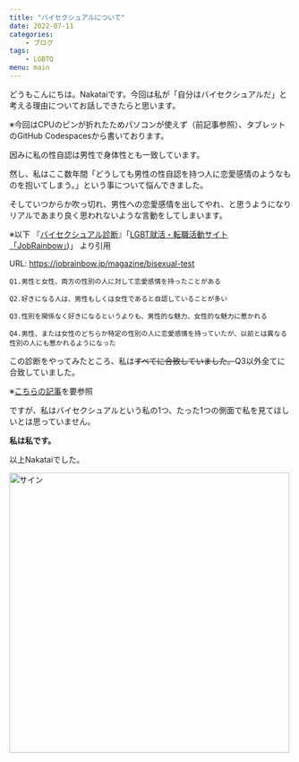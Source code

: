 ```yaml
---
title: "バイセクシュアルについて"
date: 2022-07-11
categories:
    - ブログ
tags:
    - LGBTQ
menu: main
---
```


どうもこんにちは。Nakataiです。今回は私が「自分はバイセクシュアルだ」と考える理由についてお話しできたらと思います。

<!--more-->

※今回はCPUのピンが折れたためパソコンが使えず（前記事参照）、タブレットのGitHub Codespacesから書いております。

因みに私の性自認は男性で身体性とも一致しています。

然し、私はここ数年間「どうしても男性の性自認を持つ人に恋愛感情のようなものを抱いてしまう。」という事について悩んできました。

そしていつからか吹っ切れ、男性への恋愛感情を出してやれ、と思うようになりリアルであまり良く思われないような言動をしてしまいます。

※以下
『[バイセクシュアル診断](https://jobrainbow.jp/magazine/bisexual-test)』「[LGBT就活・転職活動サイト「JobRainbow」](https://jobrainbow.jp))」
より引用

URL: <https://jobrainbow.jp/magazine/bisexual-test>

```plaintext
Q1.男性と女性、両方の性別の人に対して恋愛感情を持ったことがある

Q2.好きになる人は、男性もしくは女性であると自認していることが多い

Q3.性別を関係なく好きになるというよりも、男性的な魅力、女性的な魅力に惹かれる

Q4.男性、または女性のどちらか特定の性別の人に恋愛感情を持っていたが、以前とは異なる性別の人にも惹かれるようになった
```

この診断をやってみたところ、私は~~すべてに合致していました。~~Q3以外全てに合致していました。

※[こちらの記事](/posts/2022/07/17/maybe-pansexual.html)を要参照

ですが、私はバイセクシュアルという私の1つ、たった1つの側面で私を見てほしいとは思っていません。

**私は私です。**

以上Nakataiでした。

<img src="https://cdn.nakatai.ga/img/sign.webp" width="500" alt="サイン">

<Disqus/>
